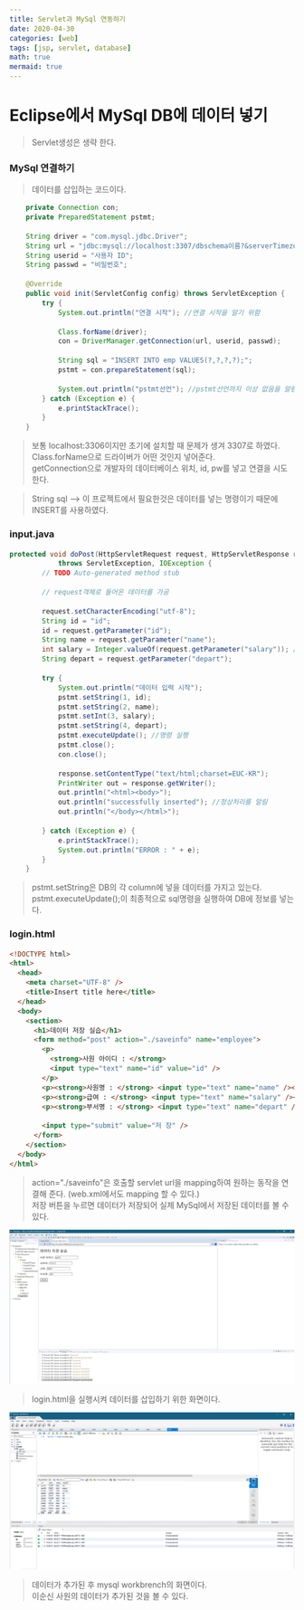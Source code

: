 ```yaml
---
title: Servlet과 MySql 연동하기
date: 2020-04-30
categories: [web]
tags: [jsp, servlet, database]
math: true
mermaid: true
---
```


# Eclipse에서 MySql DB에 데이터 넣기

> Servlet생성은 생략 한다.

### MySql 연결하기

> 데이터를 삽입하는 코드이다.

```java
    private Connection con;
	private PreparedStatement pstmt;

	String driver = "com.mysql.jdbc.Driver";
	String url = "jdbc:mysql://localhost:3307/dbschema이름?&serverTimezone=UTC";
	String userid = "사용자 ID";
	String passwd = "비밀번호";

	@Override
	public void init(ServletConfig config) throws ServletException {
		try {
			System.out.println("연결 시작"); //연결 시작을 알기 위함

			Class.forName(driver);
			con = DriverManager.getConnection(url, userid, passwd);

			String sql = "INSERT INTO emp VALUES(?,?,?,?);";
			pstmt = con.prepareStatement(sql);

			System.out.println("pstmt선언"); //pstmt선언까지 이상 없음을 알림
		} catch (Exception e) {
			e.printStackTrace();
		}
	}
```

> 보통 localhost:3306이지만 초기에 설치할 때 문제가 생겨 3307로 하였다.  
> Class.forName으로 드라이버가 어떤 것인지 넣어준다.  
> getConnection으로 개발자의 데이터베이스 위치, id, pw를 넣고 연결을 시도한다.

> String sql --> 이 프로젝트에서 필요한것은 데이터를 넣는 명령이기 때문에 INSERT를 사용하였다.

### input.java

```java
protected void doPost(HttpServletRequest request, HttpServletResponse response)
			throws ServletException, IOException {
		// TODO Auto-generated method stub

		// request객체로 들어온 데이터를 가공

		request.setCharacterEncoding("utf-8");
		String id = "id";
		id = request.getParameter("id");
		String name = request.getParameter("name");
		int salary = Integer.valueOf(request.getParameter("salary")); //int를 받기 위함
		String depart = request.getParameter("depart");

		try {
			System.out.println("데이터 입력 시작");
			pstmt.setString(1, id);
			pstmt.setString(2, name);
			pstmt.setInt(3, salary);
			pstmt.setString(4, depart);
			pstmt.executeUpdate(); //명령 실행
			pstmt.close();
			con.close();

			response.setContentType("text/html;charset=EUC-KR");
			PrintWriter out = response.getWriter();
			out.println("<html><body>");
			out.println("successfully inserted"); //정상처리를 알림
			out.println("</body></html>");

		} catch (Exception e) {
			e.printStackTrace();
			System.out.println("ERROR : " + e);
		}
	}

```

> pstmt.setString은 DB의 각 column에 넣을 데이터를 가지고 있는다.  
> pstmt.executeUpdate();이 최종적으로 sql명령을 실행하여 DB에 정보를 넣는다.

### login.html

```html
<!DOCTYPE html>
<html>
  <head>
    <meta charset="UTF-8" />
    <title>Insert title here</title>
  </head>
  <body>
    <section>
      <h1>데이터 저장 실습</h1>
      <form method="post" action="./saveinfo" name="employee">
        <p>
          <strong>사원 아이디 : </strong>
          <input type="text" name="id" value="id" />
        </p>
        <p><strong>사원명 : </strong> <input type="text" name="name" /></p>
        <p><strong>급여 : </strong> <input type="text" name="salary" /></p>
        <p><strong>부서명 : </strong> <input type="text" name="depart" /></p>

        <input type="submit" value="저 장" />
      </form>
    </section>
  </body>
</html>
```

> action="./saveinfo"은 호출할 servlet url을 mapping하여 원하는 동작을 연결해 준다. (web.xml에서도 mapping 할 수 있다.)  
> 저장 버튼을 누르면 데이터가 저장되어 실제 MySql에서 저장된 데이터를 볼 수 있다.

![데이터 저장](/images/img/posts/3.%20%EB%8D%B0%EC%9D%B4%ED%84%B0%20%EC%A0%80%EC%9E%A5%20%ED%99%94%EB%A9%B4.png)

> login.html을 실행시켜 데이터를 삽입하기 위한 화면이다.

![데이터가 추가된 mysql](/images/img/posts/4.%20%EB%8D%B0%EC%9D%B4%ED%84%B0%20%EC%B6%94%EA%B0%80%20%ED%9B%84%20mysql%ED%85%8C%EC%9D%B4%EB%B8%94.png)

> 데이터가 추가된 후 mysql workbrench의 화면이다.  
> 이순신 사원의 데이터가 추가된 것을 볼 수 있다.
